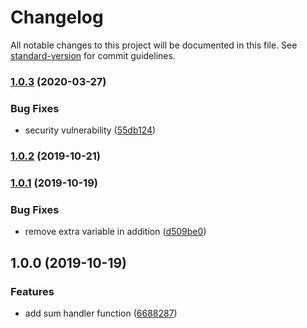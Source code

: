 # Changelog

All notable changes to this project will be documented in this file. See [standard-version](https://github.com/conventional-changelog/standard-version) for commit guidelines.

### [1.0.3](https://github.com/davixyz/ccc/compare/v1.0.1...v1.0.3) (2020-03-27)


### Bug Fixes

* security vulnerability ([55db124](https://github.com/davixyz/ccc/commit/55db1244cb796a05a32c1ed506c16275f53cf15a))

### [1.0.2](https://github.com/davixyz/ccc/compare/v1.0.1...v1.0.2) (2019-10-21)

### [1.0.1](https://github.com/davixyz/ccc/compare/v1.0.0...v1.0.1) (2019-10-19)


### Bug Fixes

* remove extra variable in addition ([d509be0](https://github.com/davixyz/ccc/commit/d509be0e4859625c3704d52ab9f284bfe4893baf))

## 1.0.0 (2019-10-19)


### Features

* add sum handler function ([6688287](https://github.com/davixyz/ccc/commit/6688287b1d316cca1dc8c1a22fac1376e0a4eda2))
